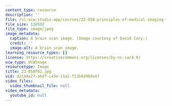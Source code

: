 ```yaml
---
content_type: resource
description: ''
file: /ol-ocw-studio-app/courses/22-058-principles-of-medical-imaging-fall-2002/d2144a27abd7c43e11a1f11b6d90da47_22-058f02.jpg
file_size: 118592
file_type: image/jpeg
image_metadata:
  caption: A brain scan image. (Image courtesy of David Cory.)
  credit: ''
  image-alt: A brain scan image.
learning_resource_types: []
license: https://creativecommons.org/licenses/by-nc-sa/4.0/
ocw_type: OCWImage
resourcetype: Image
title: 22-058f02.jpg
uid: d2144a27-abd7-c43e-11a1-f11b6d90da47
video_files:
  video_thumbnail_file: null
video_metadata:
  youtube_id: null
---
```

